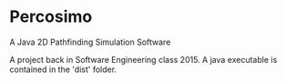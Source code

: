# Percosimo
A Java 2D Pathfinding Simulation Software

A project back in Software Engineering class 2015.
A java executable is contained in the 'dist' folder.
